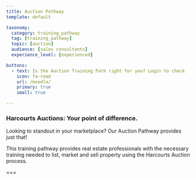 ```yaml
---
title: Auction Pathway
template: default

taxonomy:
  category: training_pathway
  tag: [training_pathway]
  topic: [auction]
  audience: [sales consultants]
  experience_level: [experienced]

buttons:
  - text: Is the Auction Training Path right for you? Login to check
    icon: fa-road
    url: /moodle/
    primary: true
    small: true

---
```


### Harcourts Auctions: Your point of difference.

Looking to standout in your marketplace? Our Auction Pathway provides just that!

This training pathway provides real estate professionals with the necessary training needed to list, market and sell property using the Harcourts Auction process.

===
